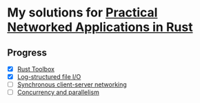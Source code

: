 # My solutions  for [Practical Networked Applications in Rust](https://github.com/pingcap/talent-plan/blob/master/courses/rust/docs/lesson-plan.md)

## Progress
- [x] [Rust Toolbox](https://github.com/pingcap/talent-plan/blob/master/courses/rust/projects/project-1/README.md)
- [x] [Log-structured file I/O](https://github.com/pingcap/talent-plan/blob/master/courses/rust/projects/project-2/README.md)
- [ ] [Synchronous client-server networking](https://github.com/pingcap/talent-plan/blob/master/courses/rust/projects/project-3/README.md)
- [ ] [Concurrency and parallelism](https://github.com/pingcap/talent-plan/blob/master/courses/rust/projects/project-4/README.md)

